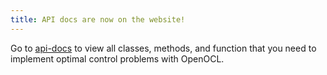 ```yaml
---
title: API docs are now on the website!
---
```


Go to [api-docs](api-docs.md) to view all classes, methods, and function that you need to implement optimal control problems with OpenOCL.


